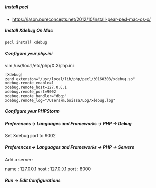 ##### Install pecl
- https://jason.pureconcepts.net/2012/10/install-pear-pecl-mac-os-x/

##### Install Xdebug On Mac
```pecl install xdebug```

##### Configure your php.ini

vim /usr/local/etc/php/X.X/php.ini
```
[Xdebug]
zend_extension="/usr/local/lib/php/pecl/20160303/xdebug.so"
xdebug.remote_enable=1
xdebug.remote_host=127.0.0.1
xdebug.remote_port=9002
xdebug.remote_handler="dbgp"
xdebug.remote_log="/Users/m.boissa/Log/xdebug.log"
```

##### Configure your PHPStorm

##### Preferences -> Languages and Frameworks -> PHP -> Debug

Set Xdebug port to 9002

##### Preferences -> Languages and Frameworks -> PHP -> Servers

Add a server :

name : 127.0.0.1
host : 127.0.0.1
port : 8000

##### Run -> Edit Configurations

